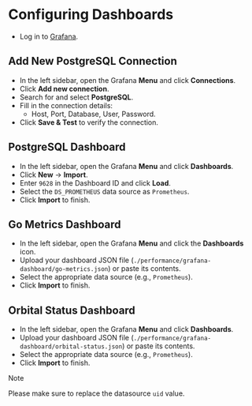 # Configuring Dashboards

* Log in to [Grafana](http://127.0.0.1:3000).

## Add New PostgreSQL Connection

* In the left sidebar, open the Grafana **Menu** and click **Connections**.
* Click **Add new connection**.
* Search for and select **PostgreSQL**.
* Fill in the connection details:
  * Host, Port, Database, User, Password.
* Click **Save & Test** to verify the connection.

## PostgreSQL Dashboard

* In the left sidebar, open the Grafana **Menu** and click **Dashboards**.
* Click **New** -> **Import**.
* Enter `9628` in the Dashboard ID and click **Load**.
* Select the `DS_PROMETHEUS` data source as `Prometheus`.
* Click **Import** to finish.

## Go Metrics Dashboard

* In the left sidebar, open the Grafana **Menu** and click the **Dashboards** icon.
* Upload your dashboard JSON file (`./performance/grafana-dashboard/go-metrics.json`)
  or paste its contents.
* Select the appropriate data source (e.g., `Prometheus`).
* Click **Import** to finish.

## Orbital Status Dashboard

* In the left sidebar, open the Grafana **Menu** and click **Dashboards**.
* Upload your dashboard JSON file (`./performance/grafana-dashboard/orbital-status.json`)
  or paste its contents.
* Select the appropriate data source (e.g., `Prometheus`).
* Click **Import** to finish.

> [!NOTE]
> Please make sure to replace the datasource `uid` value.
